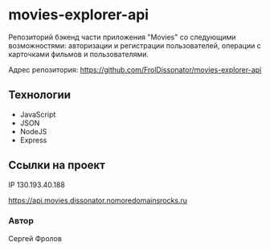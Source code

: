 # movies-explorer-api
Репозиторий бэкенд части приложения "Movies" со следующими возможностями: авторизации и регистрации пользователей, операции с карточками фильмов и пользователями.

Адрес репозитория: https://github.com/FrolDissonator/movies-explorer-api

## Технологии
* JavaScript
* JSON
* NodeJS
* Express

## Ссылки на проект

IP 130.193.40.188

https://api.movies.dissonator.nomoredomainsrocks.ru

### Автор
Сергей Фролов
